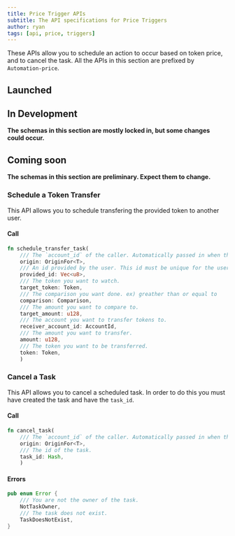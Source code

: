 ```yaml
---
title: Price Trigger APIs
subtitle: The API specifications for Price Triggers
author: ryan
tags: [api, price, triggers]
---
```


These APIs allow you to schedule an action to occur based on token price, and to cancel the task. All the APIs in this section are prefixed by `Automation-price`. 


## Launched


## In Development

**The schemas in this section are mostly locked in, but some changes could occur.**


## Coming soon

**The schemas in this section are preliminary. Expect them to change.**

### Schedule a Token Transfer
This API allows you to schedule transfering the provided token to another user.

#### Call
```rust
fn schedule_transfer_task(
    /// The `account_id` of the caller. Automatically passed in when the transaction is signed.
    origin: OriginFor<T>, 
    /// An id provided by the user. This id must be unique for the user.
    provided_id: Vec<u8>,
    /// The token you want to watch.
    target_token: Token,
    /// The comparison you want done. ex) greather than or equal to
    comparison: Comparison,
    /// The amount you want to compare to.
    target_amount: u128,
    /// The account you want to transfer tokens to.
    receiver_account_id: AccountId,
    /// The amount you want to transfer.
    amount: u128,
    /// The token you want to be transferred.
    token: Token,
    )
```

### Cancel a Task
This API allows you to cancel a scheduled task. In order to do this you must have created the task and have the `task_id`.

#### Call
```rust
fn cancel_task(
    /// The `account_id` of the caller. Automatically passed in when the transaction is signed.
    origin: OriginFor<T>, 
    /// The id of the task.
    task_id: Hash,
    )
```

#### Errors
```rust
pub enum Error {
    /// You are not the owner of the task.
    NotTaskOwner,
    /// The task does not exist.
    TaskDoesNotExist,
}
```